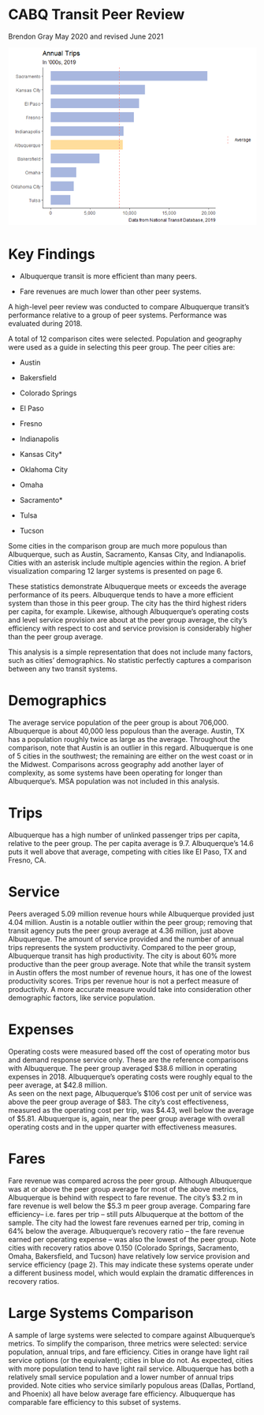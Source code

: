 CABQ Transit Peer Review
================
Brendon Gray
May 2020 and revised June 2021

![](RevisedTransitAnalysis_files/figure-gfm/unnamed-chunk-3-1.png)<!-- -->

# Key Findings

  - Albuquerque transit is more efficient than many peers.

  - Fare revenues are much lower than other peer systems.

A high-level peer review was conducted to compare Albuquerque transit’s
performance relative to a group of peer systems. Performance was
evaluated during 2018.

A total of 12 comparison cites were selected. Population and geography
were used as a guide in selecting this peer group. The peer cities are:

  - Austin

  - Bakersfield

  - Colorado Springs

  - El Paso

  - Fresno

  - Indianapolis

  - Kansas City\*

  - Oklahoma City

  - Omaha

  - Sacramento\*

  - Tulsa

  - Tucson

Some cities in the comparison group are much more populous than
Albuquerque, such as Austin, Sacramento, Kansas City, and Indianapolis.
Cities with an asterisk include multiple agencies within the region. A
brief visualization comparing 12 larger systems is presented on page 6.

These statistics demonstrate Albuquerque meets or exceeds the average
performance of its peers. Albuquerque tends to have a more efficient
system than those in this peer group. The city has the third highest
riders per capita, for example. Likewise, although Albuquerque’s
operating costs and level service provision are about at the peer group
average, the city’s efficiency with respect to cost and service
provision is considerably higher than the peer group average.

This analysis is a simple representation that does not include many
factors, such as cities’ demographics. No statistic perfectly captures a
comparison between any two transit systems.

# Demographics

The average service population of the peer group is about 706,000.
Albuquerque is about 40,000 less populous than the average. Austin, TX
has a population roughly twice as large as the average. Throughout the
comparison, note that Austin is an outlier in this regard. Albuquerque
is one of 5 cities in the southwest; the remaining are either on the
west coast or in the Midwest. Comparisons across geography add another
layer of complexity, as some systems have been operating for longer than
Albuquerque’s. MSA population was not included in this analysis.

# Trips

Albuquerque has a high number of unlinked passenger trips per capita,
relative to the peer group. The per capita average is 9.7. Albuquerque’s
14.6 puts it well above that average, competing with cities like El
Paso, TX and Fresno, CA.

# Service

Peers averaged 5.09 million revenue hours while Albuquerque provided
just 4.04 million. Austin is a notable outlier within the peer group;
removing that transit agency puts the peer group average at 4.36
million, just above Albuquerque. The amount of service provided and the
number of annual trips represents the system productivity. Compared to
the peer group, Albuquerque transit has high productivity. The city is
about 60% more productive than the peer group average. Note that while
the transit system in Austin offers the most number of revenue hours, it
has one of the lowest productivity scores. Trips per revenue hour is not
a perfect measure of productivity. A more accurate measure would take
into consideration other demographic factors, like service population.

# Expenses

Operating costs were measured based off the cost of operating motor bus
and demand response service only. These are the reference comparisons
with Albuquerque. The peer group averaged $38.6 million in operating
expenses in 2018. Albuquerque’s operating costs were roughly equal to
the peer average, at $42.8 million.  
As seen on the next page, Albuquerque’s $106 cost per unit of service
was above the peer group average of $83. The city’s cost effectiveness,
measured as the operating cost per trip, was $4.43, well below the
average of $5.81. Albuquerque is, again, near the peer group average
with overall operating costs and in the upper quarter with effectiveness
measures.

# Fares

Fare revenue was compared across the peer group. Although Albuquerque
was at or above the peer group average for most of the above metrics,
Albuquerque is behind with respect to fare revenue. The city’s $3.2 m in
fare revenue is well below the $5.3 m peer group average. Comparing fare
efficiency– i.e. fares per trip – still puts Albuquerque at the bottom
of the sample. The city had the lowest fare revenues earned per trip,
coming in 64% below the average. Albuquerque’s recovery ratio – the fare
revenue earned per operating expense – was also the lowest of the peer
group. Note cities with recovery ratios above 0.150 (Colorado Springs,
Sacramento, Omaha, Bakersfield, and Tucson) have relatively low service
provision and service efficiency (page 2). This may indicate these
systems operate under a different business model, which would explain
the dramatic differences in recovery ratios.

# Large Systems Comparison

A sample of large systems were selected to compare against Albuquerque’s
metrics. To simplify the comparison, three metrics were selected:
service population, annual trips, and fare efficiency. Cities in orange
have light rail service options (or the equivalent); cities in blue do
not. As expected, cities with more population tend to have light rail
service. Albuquerque has both a relatively small service population and
a lower number of annual trips provided. Note cities who service
similarly populous areas (Dallas, Portland, and Phoenix) all have below
average fare efficiency. Albuquerque has comparable fare efficiency to
this subset of systems.
